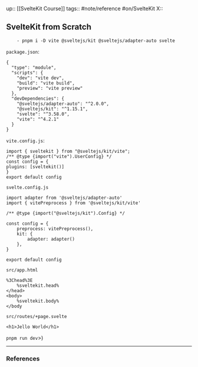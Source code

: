 up:: [[SvelteKit Course]]
tags:: #note/reference #on/SvelteKit 
X:: 

## SvelteKit from Scratch


```
	- pnpm i -D vite @sveltejs/kit @sveltejs/adapter-auto svelte
```

`package.json`:

```
{
  "type": "module",
  "scripts": {
    "dev": "vite dev",
    "build": "vite build",
    "preview": "vite preview"
  },
  "devDependencies": {
    "@sveltejs/adapter-auto": "^2.0.0",
    "@sveltejs/kit": "^1.15.1",
    "svelte": "^3.58.0",
    "vite": "^4.2.1"
  }
}
```

`vite.config.js`:

```
import { sveltekit } from "@sveltejs/kit/vite";
/** @type {import("vite").UserConfig} */
const config = {
plugins: [sveltekit()]
}
export default config
```

`svelte.config.js`

```
import adapter from '@sveltejs/adapter-auto'
import { vitePreprocess } from '@sveltejs/kit/vite'

/** @type {import("@sveltejs/kit").Config} */

const config = {
	preprocess: vitePreprocess(),
	kit: {
		adapter: adapter()
	},
}

export default config
```

`src/app.html`

```
%3Chead%3E
	%sveltekit.head%
</head>
<body>
	%sveltekit.body%
</body
```

`src/routes/+page.svelte`
```
<h1>Jello World</h1>
```

`pnpm run dev`>)

---
### References

